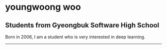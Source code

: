 youngwoong woo
============
## Students from Gyeongbuk Software High School

Born in 2006, I am a student who is very interested in deep learning.
***
